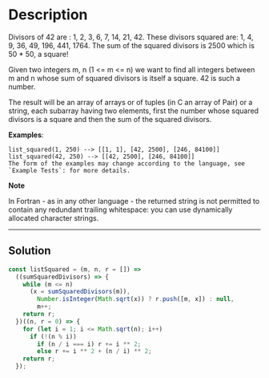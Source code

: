 # Description

Divisors of 42 are : 1, 2, 3, 6, 7, 14, 21, 42. These divisors squared are: 1, 4, 9, 36, 49, 196, 441, 1764. The sum of the squared divisors is 2500 which is 50 \* 50, a square!

Given two integers m, n (1 <= m <= n) we want to find all integers between m and n whose sum of squared divisors is itself a square. 42 is such a number.

The result will be an array of arrays or of tuples (in C an array of Pair) or a string, each subarray having two elements, first the number whose squared divisors is a square and then the sum of the squared divisors.

**Examples**:

```
list_squared(1, 250) --> [[1, 1], [42, 2500], [246, 84100]]
list_squared(42, 250) --> [[42, 2500], [246, 84100]]
The form of the examples may change according to the language, see `Example Tests`: for more details.
```

**Note**

In Fortran - as in any other language - the returned string is not permitted to contain any redundant trailing whitespace: you can use dynamically allocated character strings.

---

## Solution

```js
const listSquared = (m, n, r = []) =>
  ((sumSquaredDivisors) => {
    while (m <= n)
      (x = sumSquaredDivisors(m)),
        Number.isInteger(Math.sqrt(x)) ? r.push([m, x]) : null,
        m++;
    return r;
  })((n, r = 0) => {
    for (let i = 1; i <= Math.sqrt(n); i++)
      if (!(n % i))
        if (n / i === i) r += i ** 2;
        else r += i ** 2 + (n / i) ** 2;
    return r;
  });
```
